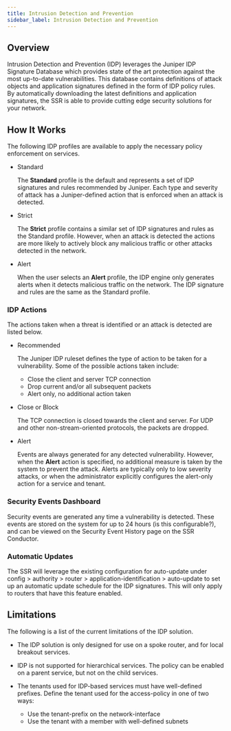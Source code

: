 ```yaml
---
title: Intrusion Detection and Prevention
sidebar_label: Intrusion Detection and Prevention
---
```


## Overview

Intrusion Detection and Prevention (IDP) leverages the Juniper IDP Signature Database which provides state of the art protection against the most up-to-date vulnerabilities. This database contains definitions of attack objects and application signatures defined in the form of IDP policy rules. By automatically downloading the latest definitions and application signatures, the SSR is able to provide cutting edge security solutions for your network. 

## How It Works

The following IDP profiles are available to apply the necessary policy enforcement on services.

- Standard

	The **Standard** profile is the default and represents a set of IDP signatures and rules recommended by Juniper. Each type and severity of attack has a Juniper-defined action that is enforced when an attack is detected. 

- Strict
	
	The **Strict** profile contains a similar set of IDP signatures and rules as the Standard profile. However, when an attack is detected the actions are more likely to actively block any malicious traffic or other attacks detected in the network.

- Alert

	When the user selects an **Alert** profile, the IDP engine only generates alerts when it detects malicious traffic on the network. The IDP signature and rules are the same as the Standard profile.

### IDP Actions

The actions taken when a threat is identified or an attack is detected are listed below.

- Recommended

	The Juniper IDP ruleset defines the type of action to be taken for a vulnerability. Some of the possible actions taken include:
	- Close the client and server TCP connection
	- Drop current and/or all subsequent packets
	- Alert only, no additional action taken

- Close or Block

	The TCP connection is closed towards the client and server. For UDP and other non-stream-oriented protocols, the packets are dropped. 

- Alert

	Events are always generated for any detected vulnerability. However, when the **Alert** action is specified, no additional measure is taken by the system to prevent the attack. Alerts are typically only to low severity attacks, or when the administrator explicitly configures the alert-only action for a service and tenant. 

### Security Events Dashboard

Security events are generated any time a vulnerability is detected. These events are stored on the system for up to 24 hours (is this configurable?), and can be viewed on the Security Event History page on the SSR Conductor. 

### Automatic Updates

The SSR will leverage the existing configuration for auto-update under config > authority > router > application-identification > auto-update to set up an automatic update schedule for the IDP signatures. This will only apply to routers that have this feature enabled. 

## Limitations

The following is a list of the current limitations of the IDP solution. 

- The IDP solution is only designed for use on a spoke router, and for local breakout services.

- IDP is not supported for hierarchical services. The policy can be enabled on a parent service, but not on the child services.

- The tenants used for IDP-based services must have well-defined prefixes. Define the tenant used for the access-policy in one of two ways:
	- Use the tenant-prefix on the network-interface
	- Use the tenant with a member with well-defined subnets








